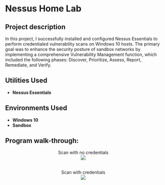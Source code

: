<h1>Nessus Home Lab</h1>


<h2>Project description</h2>
In this project, I successfully installed and configured Nessus Essentials to perform credentialed vulnerability scans on Windows 10 hosts. The primary goal was to enhance the security posture of sandbox networks by implementing a comprehensive Vulnerability Management function, which included the following phases: Discover, Prioritize, Assess, Report, Remediate, and Verify.
<br/>


<h2>Utilities Used</h2>

- <b>Nessus Essentials</b> 

<h2>Environments Used </h2>

- <b>Windows 10</b>
- <b>Sandbox</b>


<h2>Program walk-through:</h2>

<p align="center">
Scan with no credentials <br/>
<img src="https://i.imgur.com/6h4RQKI.jpeg"/>
<br />
<br />



<p align="center">
Scan with credentials <br/>
<img src="https://i.imgur.com/VP0NTaD.jpeg"/>
<br />
<br />



</p>


<!--
 ```diff
- text in red
+ text in green
! text in orange
# text in gray
@@ text in purple (and bold)@@
```
--!>
